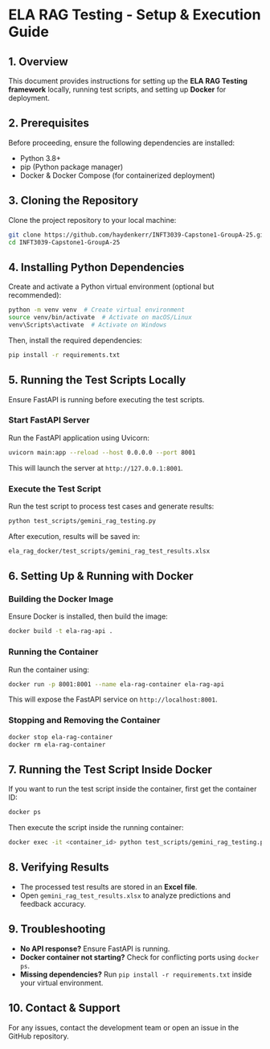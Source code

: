 
# **ELA RAG Testing - Setup & Execution Guide**

## **1. Overview**
This document provides instructions for setting up the **ELA RAG Testing framework** locally, running test scripts, and setting up **Docker** for deployment.

## **2. Prerequisites**
Before proceeding, ensure the following dependencies are installed:
- Python 3.8+
- pip (Python package manager)
- Docker & Docker Compose (for containerized deployment)

## **3. Cloning the Repository**
Clone the project repository to your local machine:
```bash
git clone https://github.com/haydenkerr/INFT3039-Capstone1-GroupA-25.git
cd INFT3039-Capstone1-GroupA-25
```

## **4. Installing Python Dependencies**
Create and activate a Python virtual environment (optional but recommended):
```bash
python -m venv venv  # Create virtual environment
source venv/bin/activate  # Activate on macOS/Linux
venv\Scripts\activate  # Activate on Windows
```
Then, install the required dependencies:
```bash
pip install -r requirements.txt
```

## **5. Running the Test Scripts Locally**
Ensure FastAPI is running before executing the test scripts.

### **Start FastAPI Server**
Run the FastAPI application using Uvicorn:
```bash
uvicorn main:app --reload --host 0.0.0.0 --port 8001
```
This will launch the server at `http://127.0.0.1:8001`.

### **Execute the Test Script**
Run the test script to process test cases and generate results:
```bash
python test_scripts/gemini_rag_testing.py
```
After execution, results will be saved in:
```bash
ela_rag_docker/test_scripts/gemini_rag_test_results.xlsx
```

## **6. Setting Up & Running with Docker**

### **Building the Docker Image**
Ensure Docker is installed, then build the image:
```bash
docker build -t ela-rag-api .
```

### **Running the Container**
Run the container using:
```bash
docker run -p 8001:8001 --name ela-rag-container ela-rag-api
```
This will expose the FastAPI service on `http://localhost:8001`.

### **Stopping and Removing the Container**
```bash
docker stop ela-rag-container
docker rm ela-rag-container
```

## **7. Running the Test Script Inside Docker**
If you want to run the test script inside the container, first get the container ID:
```bash
docker ps
```
Then execute the script inside the running container:
```bash
docker exec -it <container_id> python test_scripts/gemini_rag_testing.py
```

## **8. Verifying Results**
- The processed test results are stored in an **Excel file**.
- Open `gemini_rag_test_results.xlsx` to analyze predictions and feedback accuracy.

## **9. Troubleshooting**
- **No API response?** Ensure FastAPI is running.
- **Docker container not starting?** Check for conflicting ports using `docker ps`.
- **Missing dependencies?** Run `pip install -r requirements.txt` inside your virtual environment.

## **10. Contact & Support**
For any issues, contact the development team or open an issue in the GitHub repository.


